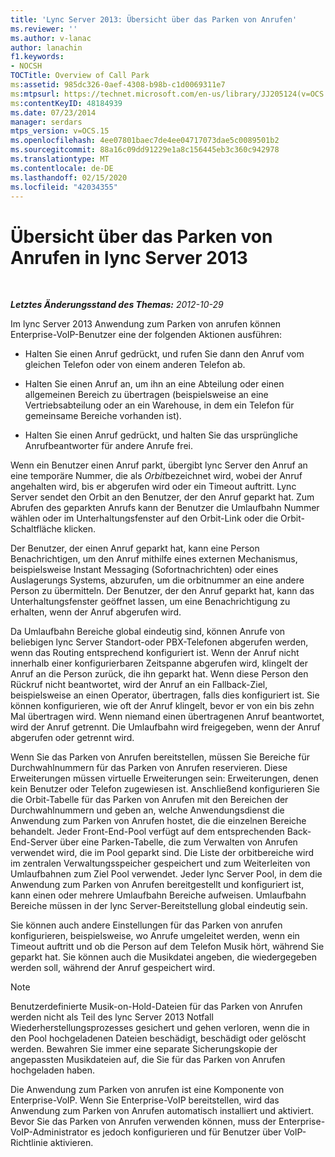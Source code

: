 ```yaml
---
title: 'Lync Server 2013: Übersicht über das Parken von Anrufen'
ms.reviewer: ''
ms.author: v-lanac
author: lanachin
f1.keywords:
- NOCSH
TOCTitle: Overview of Call Park
ms:assetid: 985dc326-0aef-4308-b98b-c1d0069311e7
ms:mtpsurl: https://technet.microsoft.com/en-us/library/JJ205124(v=OCS.15)
ms:contentKeyID: 48184939
ms.date: 07/23/2014
manager: serdars
mtps_version: v=OCS.15
ms.openlocfilehash: 4ee07801baec7de4ee04717073dae5c0089501b2
ms.sourcegitcommit: 88a16c09dd91229e1a8c156445eb3c360c942978
ms.translationtype: MT
ms.contentlocale: de-DE
ms.lasthandoff: 02/15/2020
ms.locfileid: "42034355"
---
```

<div data-xmlns="http://www.w3.org/1999/xhtml">

<div class="topic" data-xmlns="http://www.w3.org/1999/xhtml" data-msxsl="urn:schemas-microsoft-com:xslt" data-cs="http://msdn.microsoft.com/">

<div data-asp="http://msdn2.microsoft.com/asp">

# <a name="overview-of-call-park-in-lync-server-2013"></a>Übersicht über das Parken von Anrufen in lync Server 2013

</div>

<div id="mainSection">

<div id="mainBody">

<span> </span>

_**Letztes Änderungsstand des Themas:** 2012-10-29_

Im lync Server 2013 Anwendung zum Parken von anrufen können Enterprise-VoIP-Benutzer eine der folgenden Aktionen ausführen:

  - Halten Sie einen Anruf gedrückt, und rufen Sie dann den Anruf vom gleichen Telefon oder von einem anderen Telefon ab.

  - Halten Sie einen Anruf an, um ihn an eine Abteilung oder einen allgemeinen Bereich zu übertragen (beispielsweise an eine Vertriebsabteilung oder an ein Warehouse, in dem ein Telefon für gemeinsame Bereiche vorhanden ist).

  - Halten Sie einen Anruf gedrückt, und halten Sie das ursprüngliche Anrufbeantworter für andere Anrufe frei.

Wenn ein Benutzer einen Anruf parkt, übergibt lync Server den Anruf an eine temporäre Nummer, die als *Orbit*bezeichnet wird, wobei der Anruf angehalten wird, bis er abgerufen wird oder ein Timeout auftritt. Lync Server sendet den Orbit an den Benutzer, der den Anruf geparkt hat. Zum Abrufen des geparkten Anrufs kann der Benutzer die Umlaufbahn Nummer wählen oder im Unterhaltungsfenster auf den Orbit-Link oder die Orbit-Schaltfläche klicken.

Der Benutzer, der einen Anruf geparkt hat, kann eine Person Benachrichtigen, um den Anruf mithilfe eines externen Mechanismus, beispielsweise Instant Messaging (Sofortnachrichten) oder eines Auslagerungs Systems, abzurufen, um die orbitnummer an eine andere Person zu übermitteln. Der Benutzer, der den Anruf geparkt hat, kann das Unterhaltungsfenster geöffnet lassen, um eine Benachrichtigung zu erhalten, wenn der Anruf abgerufen wird.

Da Umlaufbahn Bereiche global eindeutig sind, können Anrufe von beliebigen lync Server Standort-oder PBX-Telefonen abgerufen werden, wenn das Routing entsprechend konfiguriert ist. Wenn der Anruf nicht innerhalb einer konfigurierbaren Zeitspanne abgerufen wird, klingelt der Anruf an die Person zurück, die ihn geparkt hat. Wenn diese Person den Rückruf nicht beantwortet, wird der Anruf an ein Fallback-Ziel, beispielsweise an einen Operator, übertragen, falls dies konfiguriert ist. Sie können konfigurieren, wie oft der Anruf klingelt, bevor er von ein bis zehn Mal übertragen wird. Wenn niemand einen übertragenen Anruf beantwortet, wird der Anruf getrennt. Die Umlaufbahn wird freigegeben, wenn der Anruf abgerufen oder getrennt wird.

Wenn Sie das Parken von Anrufen bereitstellen, müssen Sie Bereiche für Durchwahlnummern für das Parken von Anrufen reservieren. Diese Erweiterungen müssen virtuelle Erweiterungen sein: Erweiterungen, denen kein Benutzer oder Telefon zugewiesen ist. Anschließend konfigurieren Sie die Orbit-Tabelle für das Parken von Anrufen mit den Bereichen der Durchwahlnummern und geben an, welche Anwendungsdienst die Anwendung zum Parken von Anrufen hostet, die die einzelnen Bereiche behandelt. Jeder Front-End-Pool verfügt auf dem entsprechenden Back-End-Server über eine Parken-Tabelle, die zum Verwalten von Anrufen verwendet wird, die im Pool geparkt sind. Die Liste der orbitbereiche wird im zentralen Verwaltungsspeicher gespeichert und zum Weiterleiten von Umlaufbahnen zum Ziel Pool verwendet. Jeder lync Server Pool, in dem die Anwendung zum Parken von Anrufen bereitgestellt und konfiguriert ist, kann einen oder mehrere Umlaufbahn Bereiche aufweisen. Umlaufbahn Bereiche müssen in der lync Server-Bereitstellung global eindeutig sein.

Sie können auch andere Einstellungen für das Parken von anrufen konfigurieren, beispielsweise, wo Anrufe umgeleitet werden, wenn ein Timeout auftritt und ob die Person auf dem Telefon Musik hört, während Sie geparkt hat. Sie können auch die Musikdatei angeben, die wiedergegeben werden soll, während der Anruf gespeichert wird.

<div>


> [!NOTE]  
> Benutzerdefinierte Musik-on-Hold-Dateien für das Parken von Anrufen werden nicht als Teil des lync Server 2013 Notfall Wiederherstellungsprozesses gesichert und gehen verloren, wenn die in den Pool hochgeladenen Dateien beschädigt, beschädigt oder gelöscht werden. Bewahren Sie immer eine separate Sicherungskopie der angepassten Musikdateien auf, die Sie für das Parken von Anrufen hochgeladen haben.



</div>

Die Anwendung zum Parken von anrufen ist eine Komponente von Enterprise-VoIP. Wenn Sie Enterprise-VoIP bereitstellen, wird das Anwendung zum Parken von Anrufen automatisch installiert und aktiviert. Bevor Sie das Parken von Anrufen verwenden können, muss der Enterprise-VoIP-Administrator es jedoch konfigurieren und für Benutzer über VoIP-Richtlinie aktivieren.

</div>

<span> </span>

</div>

</div>

</div>

